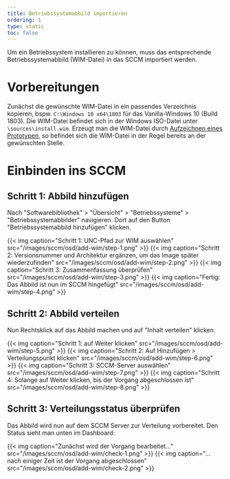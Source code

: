 ```yaml
---
title: Betriebssystemabbild importieren
ordering: 1
type: static
toc: false
---
```


Um ein Betriebssystem installieren zu können, muss das entsprechende Betriebssystemabbild (WIM-Datei) in das SCCM importiert werden.

<!--more-->

# Vorbereitungen

Zunächst die gewünschte WIM-Datei in ein passendes Verzeichnis kopieren, bspw. `C:\Windows 10 x64\1803` für das Vanilla-Windows 10 (Build 1803). Die WIM-Datei befindet sich in der Windows ISO-Datei unter `\sources\install.wim`. Erzeugt man die WIM-Datei durch [Aufzeichnen eines Prototypen](../manual-capture/), so befindet sich die WIM-Datei in der Regel bereits an der gewünschten Stelle.

# Einbinden ins SCCM

## Schritt 1: Abbild hinzufügen

Nach "Softwarebibliothek" > "Übersicht" > "Betriebssysteme" > "Betriebssystemabbilder" navigieren. Dort auf den Button "Betriebssystemabbild hinzufügen" klicken.

{{< img caption="Schritt 1: UNC-Pfad zur WIM auswählen" src="/images/sccm/osd/add-wim/step-1.png" >}}
{{< img caption="Schritt 2: Versionsnummer und Architektur ergänzen, um das Image später wiederzufinden" src="/images/sccm/osd/add-wim/step-2.png" >}}
{{< img caption="Schritt 3: Zusammenfassung überprüfen" src="/images/sccm/osd/add-wim/step-3.png" >}}
{{< img caption="Fertig: Das Abbild ist nun im SCCM hingefügt" src="/images/sccm/osd/add-wim/step-4.png" >}}

## Schritt 2: Abbild verteilen

Nun Rechtsklick auf das Abbild machen und auf "Inhalt verteilen" klicken.

{{< img caption="Schritt 1: auf Weiter klicken" src="/images/sccm/osd/add-wim/step-5.png" >}}
{{< img caption="Schritt 2: Auf Hinzufügen > Verteilungspunkt klicken" src="/images/sccm/osd/add-wim/step-6.png" >}}
{{< img caption="Schritt 3: SCCM-Server auswählen" src="/images/sccm/osd/add-wim/step-7.png" >}}
{{< img caption="Schritt 4: Solange auf Weiter klicken, bis der Vorgang abgeschlossen ist" src="/images/sccm/osd/add-wim/step-8.png" >}}

## Schritt 3: Verteilungsstatus überprüfen

Das Abbild wird nun auf dem SCCM Server zur Verteilung vorbereitet. Den Status sieht man unten im Dashboard:

{{< img caption="Zunächst wird der Vorgang bearbeitet..." src="/images/sccm/osd/add-wim/check-1.png" >}}
{{< img caption="... nach einiger Zeit ist der Vorgang abgeschlossen" src="/images/sccm/osd/add-wim/check-2.png" >}}
